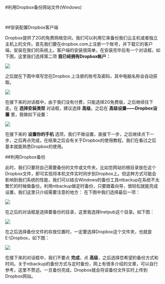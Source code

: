 <!-- --- tag: 备份 backup dropbox windows -->
<!-- --- title: 利用Dropbox备份网站文件(Windows) -->
#利用Dropbox备份网站文件(Windows) 

<br />

##安装配置Dropbox客户端

Dropbox提供了2G的免费网络空间，我们可以利用它来备份我们云主机或者独立主机上的文件。首先我们要在dropbox.com上注册一个账号，并下载它的客户端，安装在我们的系统上。客户端的安装很简单，在安装完毕后有一个对话框，如下图，这里我们选择第二项 **我已经拥有Dropbox帐户：**

![](http://kb.51hosting.com/kb/bak01.png)

之后就在下图中填写您在Dropbox.上注册的账号及密码，其中电脑名称会自动获取。

![](http://kb.51hosting.com/kb/bak02.png)

在接下来的对话框中，由于我们没有付费，只能选择2G免费版，之后继续往下走。在 **选择安装类型** 对话框，建议选择 **高级**。之后在 **高级设置——Dropbox设置** 里，我做如下设置：

![](http://kb.51hosting.com/kb/bak05.png)

在接下来的 **设置你的手机** 选项，我们不做设置，直接下一步，之后继续点下一步，之后再点完成，在结束之后会有关于Dropbox的使用教程，我们在看过之后基本就能熟悉Dropbox的使用。

##利用Dropbox备份

此时，我们只要将自己需要备份的文件或文件夹，比如您网站的根目录放在这个Dropbox文件，即可实现将本机文件实时同步到Dropbox上。但这种方式可能会影响到我们系统的性能，我们可以结合Windows的备份工具ntbackup在系统不太繁忙的时候做备份。利用ntbackup做定时备份，只要跟着向导，很轻松就能完成设置，我们这里只介绍需要注意的地方：
在下图中我们选择最后一项：

![](http://kb.51hosting.com/kb/bak11.png)

在之后的对话框是选择要备份的目录，这里我选择Inetpub这个目录。如下图：

![](http://kb.51hosting.com/kb/bak12.png)

在之后选择备份文件的存放位置时，一定要选择Dropbox这个文件夹，也就是E:\Dropbox，如下图：

![](http://kb.51hosting.com/kb/bak13.png)

在接下来的对话框中，我们不要点 **完成**，点 **高级**，之后选择您希望的备份方式和时间。关于ntbackup的备份方式与定时备份，网上有很多介绍的文章，可以自行参考，这里不赘述。一旦备份完成，Dropbox就会将该备份文件实时上传到Dropbox网站。
